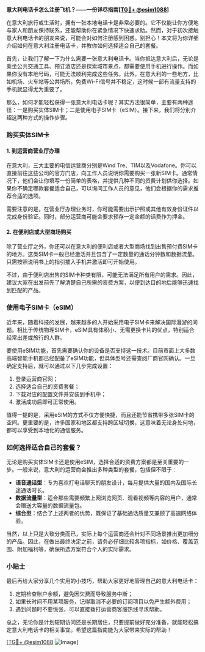 **意大利电话卡怎么注册飞机？——一份详尽指南[[TG💪+ @esim1088](https://t.me/s/esim1088)]**

在意大利旅行或生活时，拥有一张本地电话卡是非常必要的。它不仅能让你方便地与家人和朋友保持联系，还能帮助你在紧急情况下快速求助。然而，对于初次接触意大利电话卡的朋友来说，可能会对如何注册感到困惑。别担心！本文将为你详细介绍如何在意大利注册电话卡，并教你如何选择适合自己的套餐。

首先，让我们了解一下为什么需要一张意大利电话卡。当你抵达意大利后，无论是乘坐公共交通工具、预订酒店还是探索城市景点，都需要使用手机进行操作。而如果你没有本地号码，可能无法顺利完成这些任务。此外，在意大利的一些地方，比如机场、火车站等公共场所，免费Wi-Fi信号并不稳定，这时候一部有流量支持的手机就显得尤为重要了。

那么，如何才能轻松获得一张意大利电话卡呢？其实方法很简单，主要有两种途径：一是购买实体SIM卡；二是使用电子SIM卡（eSIM）。接下来，我们将分别介绍这两种方式的操作步骤。

### 购买实体SIM卡

#### 1. 到运营商营业厅办理
在意大利，三大主要的电信运营商分别是Wind Tre、TIM以及Vodafone。你可以直接前往这些公司的官方门店，向工作人员说明你需要购买一张新SIM卡。通常情况下，他们会让你填写一份简单的表格，并提供几种不同的资费计划供你选择。如果你不确定哪款套餐适合自己，可以询问工作人员的意见，他们会根据你的需求推荐合适的选项。

需要注意的是，在营业厅办理业务时，你可能需要出示护照或其他有效身份证件以完成身份验证。同时，部分运营商可能会要求预存一定金额的话费作为押金。

#### 2. 在便利店或大型商场购买
除了营业厅之外，你还可以在意大利的便利店或者大型商场找到出售预付费SIM卡的地方。这类SIM卡一般已经激活并且包含了一定数量的通话分钟数和数据流量。只需按照说明书上的指引插入手机并激活即可开始使用。

不过，由于便利店出售的SIM卡种类有限，可能无法满足所有用户的需求。因此，建议大家在出发前先了解清楚自己所需的资费方案，以便到达目的地后能够迅速找到匹配的产品。

### 使用电子SIM卡（eSIM）

近年来，随着科技的发展，越来越多的人开始采用电子SIM卡来解决国际漫游的问题。相比于传统物理SIM卡，eSIM具有体积小、无需更换卡片的优点，特别适合经常出差或旅行的人群。

要使用eSIM功能，首先需要确认你的设备是否支持这一技术。目前市面上大多数高端智能手机都已经配备了eSIM功能，但具体型号还需查阅厂商官网确认。一旦确定支持后，就可以通过以下几步完成设置：

1. 登录运营商官网；
2. 选择适合自己的资费套餐；
3. 下载对应的配置文件并安装到手机中；
4. 激活成功后即可正常使用。

值得一提的是，采用eSIM的方式不仅方便快捷，而且还能节省携带多张SIM卡的空间。更重要的是，许多国家和地区都支持跨区域切换，这意味着无论身处何地，都可以享受到本地化的通信服务。

### 如何选择适合自己的套餐？

无论是购买实体SIM卡还是使用eSIM，选择合适的资费方案都是至关重要的一步。一般来说，意大利的运营商会推出多种类型的套餐，包括但不限于：

- **语音通话型**：专为喜欢打电话聊天的朋友设计，每月提供大量的国内及国际长途通话时长。
- **数据流量型**：适合那些需要频繁上网浏览网页、观看视频等内容的用户，通常会赠送大容量的数据流量包。
- **综合型**：结合了上述两者的优势，既保证了基础通话质量又兼顾了高速网络体验。

当然，以上只是大致分类而已，实际上每个运营商还会针对不同场景推出更加细分的产品。因此，在做出最终决定之前，请务必仔细比较各项指标，如价格、覆盖范围、附加福利等，确保所选方案符合个人的实际需求。

### 小贴士

最后再给大家分享几个实用的小技巧，帮助大家更好地管理自己的意大利电话卡：

1. 定期检查账户余额，避免因欠费而导致服务中断；
2. 如果长时间不用某项服务，记得取消不必要的订阅项目以免产生额外费用；
3. 遇到问题时不要慌张，可以直接拨打运营商客服热线寻求帮助。

总之，无论你是计划短期访问还是长期居住，只要提前做好充分准备，就能轻松搞定意大利电话卡的相关事宜。希望这篇指南能为大家带来实际的帮助！

[[TG💪+ @esim1088](https://t.me/s/esim1088) ![Image](https://i.postimg.cc/4NQfJmqS/Snipaste-2025-05-13-00-14-12.png)]